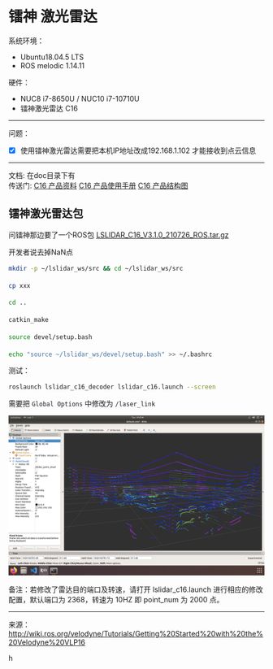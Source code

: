 # 镭神 激光雷达

系统环境： 
- Ubuntu18.04.5 LTS 
- ROS melodic 1.14.11

硬件：
- NUC8 i7-8650U / NUC10 i7-10710U
- 镭神激光雷达 C16

----
问题： 
- [x] 使用镭神激光雷达需要把本机IP地址改成192.168.1.102 才能接收到点云信息
----

文档: 在doc目录下有     
传送门: [C16 产品资料](../doc/C16%20%20产品资料.pdf) [C16 产品使用手册](../doc/C16%20产品使用手册.pdf)  [C16 产品结构图](../doc/C16%20产品结构图.pdf)

## 镭神激光雷达包

问镭神那边要了一个ROS包 [LSLIDAR_C16_V3.1.0_210726_ROS.tar.gz](LSLIDAR_C16_V3.1.0_210726_ROS.tar.gz)

开发者说去掉NaN点

``` bash
mkdir -p ~/lslidar_ws/src && cd ~/lslidar_ws/src

cp xxx

cd ..

catkin_make

source devel/setup.bash

echo "source ~/lslidar_ws/devel/setup.bash" >> ~/.bashrc
``` 

测试：  

``` bash
roslaunch lslidar_c16_decoder lslidar_c16.launch --screen    
```
需要把 `Global Options` 中修改为 `/laser_link`

![IMG](/pictures/lslidar_c16_7.13.png)


备注：若修改了雷达目的端口及转速，请打开 lslidar_c16.launch 进行相应的修改配置，默认端口为 2368，转速为 10HZ 即 point_num 为 2000 点。

----
来源：
http://wiki.ros.org/velodyne/Tutorials/Getting%20Started%20with%20the%20Velodyne%20VLP16


h